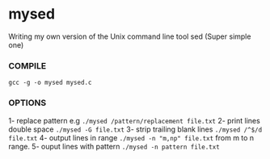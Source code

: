 # mysed
Writing my own version of the Unix command line tool sed (Super simple one)

### COMPILE
```gcc -g -o mysed mysed.c```
### OPTIONS
1- replace pattern e.g
```./mysed /pattern/replacement file.txt```
2- print lines double space
```./mysed -G file.txt```
3- strip trailing blank lines
```./mysed /^$/d file.txt```
4- output lines in range
```./mysed -n "m,np" file.txt``` from m to n range.
5- ouput lines with pattern
```./mysed -n pattern file.txt```

